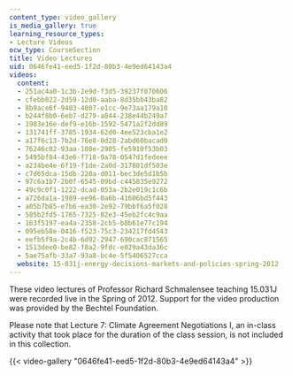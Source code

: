 ```yaml
---
content_type: video_gallery
is_media_gallery: true
learning_resource_types:
- Lecture Videos
ocw_type: CourseSection
title: Video Lectures
uid: 0646fe41-eed5-1f2d-80b3-4e9ed64143a4
videos:
  content:
  - 251ac4a0-1c3b-2e9d-f3d5-39237f070606
  - cfebb022-2d59-12d0-aaba-8d35bb43ba82
  - 8b9ace6f-9483-4807-e1cc-9e73aa179a10
  - b244f8b0-6eb7-d279-a844-238e44b249a7
  - 1903e16e-def9-e16b-1592-5471a2f2dd89
  - 131741ff-3785-1934-62d0-4ee523cba1e2
  - a17f6c13-7b2d-76e8-0d28-2abd60bacad0
  - 76246c02-93aa-108e-2905-fe5910f53b03
  - 5495bf84-43e6-f718-9a78-0547d1fedeee
  - a234be4e-6f19-f1de-2a0d-317881df503e
  - c7d65dca-15db-220a-d011-bec3de5d1b5b
  - 97c6a1b7-2b0f-6545-09bd-c445835e9272
  - 49c9c0f1-1222-dcad-053a-2b2e019c1c6b
  - a726da1a-1989-ee96-0a6b-41606bd5f443
  - a05b7b85-e7b6-ea30-2e92-79bbf6a5f028
  - 585b2fd5-1765-7325-82e3-45eb2fc4c9aa
  - 163f5197-ea4a-2358-2cb5-b8b61e77c194
  - 095eb58e-0416-f523-75c3-234217fd4543
  - eefb5f9a-2c4b-6d92-2947-690cac871565
  - 1513dee0-be82-f8a2-9fdc-e029a43da36c
  - 5ae75afb-33a7-93a8-bc4e-5f5406527cca
  website: 15-031j-energy-decisions-markets-and-policies-spring-2012
---
```


These video lectures of Professor Richard Schmalensee teaching 15.031J were recorded live in the Spring of 2012. Support for the video production was provided by the Bechtel Foundation.

Please note that Lecture 7: Climate Agreement Negotiations I, an in-class activity that took place for the duration of the class session, is not included in this collection.

{{< video-gallery "0646fe41-eed5-1f2d-80b3-4e9ed64143a4" >}}

